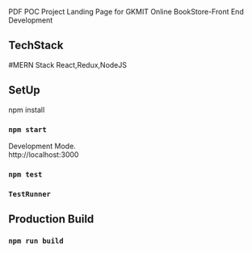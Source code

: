 PDF POC Project Landing Page for GKMIT Online BookStore-Front End Development

## TechStack

#MERN Stack
React,Redux,NodeJS

## SetUp

npm install

### `npm start`

Development Mode.<br />
http://localhost:3000<br />

### `npm test`

### `TestRunner`

## Production Build

### `npm run build`

